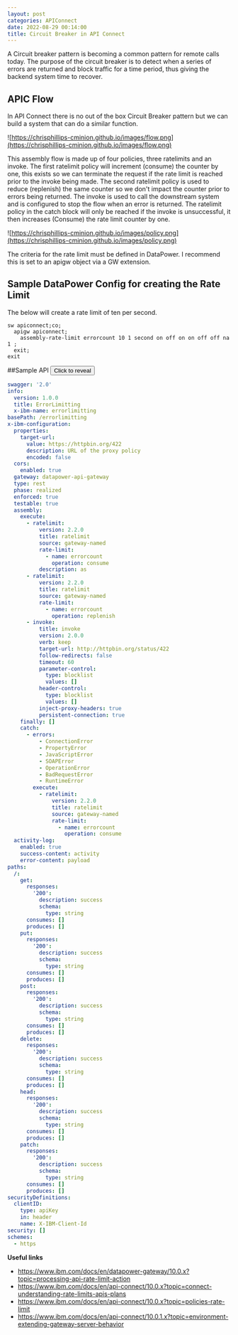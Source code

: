 ```yaml
---
layout: post
categories: APIConnect
date: 2022-08-29 00:14:00
title: Circuit Breaker in API Connect
---
```


A Circuit breaker pattern is becoming a common pattern for remote calls today. The purpose of the circuit breaker is to detect when a series of errors are returned and block traffic for a time period, thus giving the backend system time to recover.


<!--more-->

## APIC Flow

In API Connect there is no out of the box Circuit Breaker pattern but we can build a system that can do a similar function.

![https://chrisphillips-cminion.github.io/images/flow.png](https://chrisphillips-cminion.github.io/images/flow.png)

This assembly flow is made up of four policies, three ratelimits and an invoke.  The first ratelimit policy will increment (consume) the counter by one, this exists so we can terminate the request if the rate limit is reached prior to the invoke being made. The second ratelimit policy is used to reduce (replenish) the same counter so we don't impact the counter prior to errors being returned. The invoke is used to call  the downstream system and is configured to stop the flow when an error is returned.  The ratelimit policy in the catch block  will only be reached if the invoke is unsuccessful, it then increases (Consume) the rate limit counter by one.

![https://chrisphillips-cminion.github.io/images/policy.png](https://chrisphillips-cminion.github.io/images/policy.png)


The criteria for the rate limit must be defined in DataPower. I recommend this is set to an apigw object via a GW extension.

## Sample DataPower Config for creating the Rate Limit

The below will create a rate limit of ten per second.

```
sw apiconnect;co;
  apigw apiconnect;
    assembly-rate-limit errorcount 10 1 second on off on on off off na 1 ;
  exit;
exit
```

##Sample API
<button class="collapsible" id="html1">Click to reveal </button>

<div class="content" id="html1data" markdown="1">

```yaml
swagger: '2.0'
info:
  version: 1.0.0
  title: ErrorLimitting
  x-ibm-name: errorlimitting
basePath: /errorlimitting
x-ibm-configuration:
  properties:
    target-url:
      value: https://httpbin.org/422
      description: URL of the proxy policy
      encoded: false
  cors:
    enabled: true
  gateway: datapower-api-gateway
  type: rest
  phase: realized
  enforced: true
  testable: true
  assembly:
    execute:
      - ratelimit:
          version: 2.2.0
          title: ratelimit
          source: gateway-named
          rate-limit:
            - name: errorcount
              operation: consume
          description: as
      - ratelimit:
          version: 2.2.0
          title: ratelimit
          source: gateway-named
          rate-limit:
            - name: errorcount
              operation: replenish
      - invoke:
          title: invoke
          version: 2.0.0
          verb: keep
          target-url: http://httpbin.org/status/422
          follow-redirects: false
          timeout: 60
          parameter-control:
            type: blocklist
            values: []
          header-control:
            type: blocklist
            values: []
          inject-proxy-headers: true
          persistent-connection: true
    finally: []
    catch:
      - errors:
          - ConnectionError
          - PropertyError
          - JavaScriptError
          - SOAPError
          - OperationError
          - BadRequestError
          - RuntimeError
        execute:
          - ratelimit:
              version: 2.2.0
              title: ratelimit
              source: gateway-named
              rate-limit:
                - name: errorcount
                  operation: consume
  activity-log:
    enabled: true
    success-content: activity
    error-content: payload
paths:
  /:
    get:
      responses:
        '200':
          description: success
          schema:
            type: string
      consumes: []
      produces: []
    put:
      responses:
        '200':
          description: success
          schema:
            type: string
      consumes: []
      produces: []
    post:
      responses:
        '200':
          description: success
          schema:
            type: string
      consumes: []
      produces: []
    delete:
      responses:
        '200':
          description: success
          schema:
            type: string
      consumes: []
      produces: []
    head:
      responses:
        '200':
          description: success
          schema:
            type: string
      consumes: []
      produces: []
    patch:
      responses:
        '200':
          description: success
          schema:
            type: string
      consumes: []
      produces: []
securityDefinitions:
  clientID:
    type: apiKey
    in: header
    name: X-IBM-Client-Id
security: []
schemes:
  - https

```

</div>


**Useful links**
* https://www.ibm.com/docs/en/datapower-gateway/10.0.x?topic=processing-api-rate-limit-action
* https://www.ibm.com/docs/en/api-connect/10.0.x?topic=connect-understanding-rate-limits-apis-plans
* https://www.ibm.com/docs/en/api-connect/10.0.x?topic=policies-rate-limit
* https://www.ibm.com/docs/en/api-connect/10.0.1.x?topic=environment-extending-gateway-server-behavior
